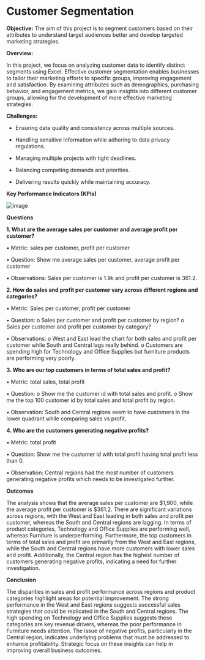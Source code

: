 # Customer   Segmentation



**Objective:**
The aim of this project is to segment customers based on their attributes to understand target audiences better and develop targeted marketing strategies.

**Overview:**

In this project, we focus on analyzing customer data to identify distinct segments using Excel. Effective customer segmentation enables businesses to tailor their marketing efforts to specific groups, improving engagement and satisfaction. By examining attributes such as demographics, purchasing behavior, and engagement metrics, we gain insights into different customer groups, allowing for the development of more effective marketing strategies.

**Challenges:**

- Ensuring data quality and consistency across multiple sources.
  
- Handling sensitive information while adhering to data privacy regulations.
  
- Managing multiple projects with tight deadlines.
  
- Balancing competing demands and priorities.
  
- Delivering results quickly while maintaining accuracy.










**Key Performance Indicators (KPIs)**




![image](https://github.com/user-attachments/assets/42313070-22f6-423d-b856-f324a23ef09f)




**Questions**


**1.	What are the average sales per customer and average profit per customer?**

•	Metric: sales per customer, profit per customer


•	Question: Show me average sales per customer, average profit per customer


•	Observations: Sales per customer is 1.9k and profit per customer is 361.2.


**2.	How do sales and profit per customer vary across different regions and categories?**

•	Metric: Sales per customer, profit per customer


•	Question: 
o	Sales per customer and profit per customer by region?
o	Sales per customer and profit per customer by category?


•	Observations: 
o	West and East lead the chart for both sales and profit per customer while South and Central lags really behind. 
o	Customers are spending high for Technology and Office Supplies but furniture products are performing very poorly.

**3.	Who are our top customers in terms of total sales and profit?**

•	Metric: total sales, total profit


•	Question: 
o	Show me the customer id with total sales and profit.
o	Show me the top 100 customer id by total sales and total profit by region.


•	Observation: South and Central regions seem to have customers in the lower quadrant while comparing sales vs profit.


**4.	Who are the customers generating negative profits?**

•	Metric: total profit


•	Question: 	Show me the customer id with total profit having total profit less than 0.


•	Observation: Central regions had the most number of customers generating negative profits which needs to be investigated further.




**Outcomes**

The analysis shows that the average sales per customer are $1,900, while the average profit per customer is $361.2. There are significant variations across regions, with the West and East leading in both sales and profit per customer, whereas the South and Central regions are lagging. In terms of product categories, Technology and Office Supplies are performing well, whereas Furniture is underperforming. Furthermore, the top customers in terms of total sales and profit are primarily from the West and East regions, while the South and Central regions have more customers with lower sales and profit. Additionally, the Central region has the highest number of customers generating negative profits, indicating a need for further investigation.



**Conclusion**

The disparities in sales and profit performance across regions and product categories highlight areas for potential improvement. The strong performance in the West and East regions suggests successful sales strategies that could be replicated in the South and Central regions. The high spending on Technology and Office Supplies suggests these categories are key revenue drivers, whereas the poor performance in Furniture needs attention. The issue of negative profits, particularly in the Central region, indicates underlying problems that must be addressed to enhance profitability. Strategic focus on these insights can help in improving overall business outcomes.


